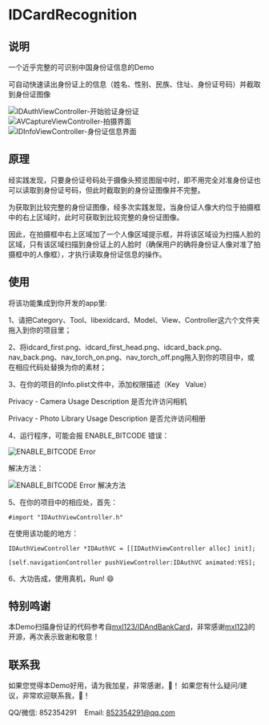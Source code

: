 # IDCardRecognition

## 说明
一个近乎完整的可识别中国身份证信息的Demo

可自动快速读出身份证上的信息（姓名、性别、民族、住址、身份证号码）并截取到身份证图像

![IDAuthViewController-开始验证身份证](https://github.com/zhongfenglee/IDCardRecognition/blob/master/Screenshot/1.PNG?raw=true)
![AVCaptureViewController-拍摄界面](https://github.com/zhongfenglee/IDCardRecognition/blob/master/Screenshot/2.PNG?raw=true)
![IDInfoViewController-身份证信息界面](https://github.com/zhongfenglee/IDCardRecognition/blob/master/Screenshot/3.PNG?raw=true)
## 原理
经实践发现，只要身份证号码处于摄像头预览图层中时，即不用完全对准身份证也可以读取到身份证号码，但此时截取到的身份证图像并不完整。

为获取到比较完整的身份证图像，经多次实践发现，当身份证人像大约位于拍摄框中的右上区域时，此时可获取到比较完整的身份证图像。

因此，在拍摄框中右上区域加了一个人像区域提示框，并将该区域设为扫描人脸的区域，只有该区域扫描到身份证上的人脸时（确保用户的确将身份证人像对准了拍摄框中的人像框），才执行读取身份证信息的操作。
## 使用
将该功能集成到你开发的app里:

1、请把Category、Tool、libexidcard、Model、View、Controller这六个文件夹拖入到你的项目里；

2、将idcard_first.png、idcard_first_head.png、idcard_back.png、nav_back.png、nav_torch_on.png、nav_torch_off.png拖入到你的项目中，或在相应代码处替换为你的素材；

3、在你的项目的Info.plist文件中，添加权限描述（Key   Value）

Privacy - Camera Usage Description      是否允许访问相机

Privacy - Photo Library Usage Description       是否允许访问相册

4、运行程序，可能会报 ENABLE_BITCODE 错误：

![ENABLE_BITCODE Error](https://github.com/zhongfenglee/IDCardRecognition/blob/master/Screenshot/ENABLE_BITCODE%20Error.png?raw=true)

解决方法：

![ENABLE_BITCODE Error 解决方法](https://github.com/zhongfenglee/IDCardRecognition/blob/master/Screenshot/ENABLE_BITCODE%20Error%20解决方法.png?raw=true)

5、在你的项目中的相应处，首先：

`#import "IDAuthViewController.h"`

在使用该功能的地方：

`IDAuthViewController *IDAuthVC = [[IDAuthViewController alloc] init];`

`[self.navigationController pushViewController:IDAuthVC animated:YES];`

6、大功告成，使用真机，Run! 😄 
## 特别鸣谢
本Demo扫描身份证的代码参考自[mxl123/IDAndBankCard](https://github.com/mxl123/IDAndBankCard)，非常感谢[mxl123](https://github.com/mxl123)的开源，再次表示致谢和敬意！
## 联系我
如果您觉得本Demo好用，请为我加星，非常感谢，🙏！&nbsp;如果您有什么疑问/建议，非常欢迎联系我，🙏！

QQ/微信: 852354291&nbsp;&nbsp;&nbsp;&nbsp;Email: 852354291@qq.com
